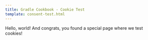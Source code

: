 ```yaml
---
title: Gradle Cookbook - Cookie Test
template: consent-test.html
---
```


Hello, world!
And congrats, you found a special page where we test cookies!

